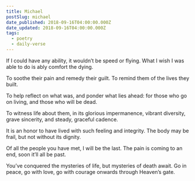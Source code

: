 ```yaml
---
title: Michael
postSlug: michael
date_published: 2018-09-16T04:00:00.000Z
date_updated: 2018-09-16T04:00:00.000Z
tags:
  - poetry
  - daily-verse
---
```


If I could have any ability,
it wouldn’t be speed or flying.
What I wish I was able to do
is ably comfort the dying.

To soothe their pain
and remedy their guilt.
To remind them of
the lives they built.

To help reflect on what was,
and ponder what lies ahead:
for those who go on living,
and those who will be dead.

To witness life about them,
in its glorious impermanence,
vibrant diversity, grave sincerity,
and steady, graceful cadence.

It is an honor to have lived
with such feeling and integrity.
The body may be frail,
but not without its dignity.

Of all the people you have met,
I will be the last.
The pain is coming to an end,
soon it’ll all be past.

You’ve conquered the mysteries of life,
but mysteries of death await.
Go in peace, go with love, go with courage
onwards through Heaven’s gate.

